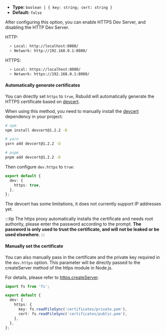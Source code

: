 - **Type:** `boolean | { key: string; cert: string }`
- **Default:** `false`

After configuring this option, you can enable HTTPS Dev Server, and disabling the HTTP Dev Server.

HTTP:

```bash
  > Local: http://localhost:8080/
  > Network: http://192.168.0.1:8080/
```

HTTPS:

```bash
  > Local: https://localhost:8080/
  > Network: https://192.168.0.1:8080/
```

#### Automatically generate certificates

You can directly set `https` to `true`, Rsbuild will automatically generate the HTTPS certificate based on [devcert](https://github.com/davewasmer/devcert).

When using this method, you need to manually install the [devcert](https://github.com/davewasmer/devcert) dependency in your project:

```bash
# npm
npm install devcert@1.2.2 -D

# yarn
yarn add devcert@1.2.2 -D

# pnpm
pnpm add devcert@1.2.2 -D
```

Then configure `dev.https` to `true`:

```ts
export default {
  dev: {
    https: true,
  },
};
```

The devcert has some limitations, it does not currently support IP addresses yet.

:::tip
The https proxy automatically installs the certificate and needs root authority, please enter the password according to the prompt.
**The password is only used to trust the certificate, and will not be leaked or be used elsewhere**.
:::

#### Manually set the certificate

You can also manually pass in the certificate and the private key required in the `dev.https` option. This parameter will be directly passed to the createServer method of the https module in Node.js.

For details, please refer to [https.createServer](https://nodejs.org/api/https.html#https_https_createserver_options_requestlistener).

```ts
import fs from 'fs';

export default {
  dev: {
    https: {
      key: fs.readFileSync('certificates/private.pem'),
      cert: fs.readFileSync('certificates/public.pem'),
    },
  },
};
```
